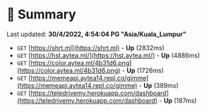 # 📖 Summary
Last updated: **30/4/2022, 4:54:04 PG "Asia/Kuala_Lumpur"**

- `GET` [https://shrt.ml](https://shrt.ml) - **Up** (2832ms)
- `GET` [https://hst.aytea.ml/](https://hst.aytea.ml/) - **Up** (4886ms)
- `GET` [https://color.aytea.ml/4b31d6.png](https://color.aytea.ml/4b31d6.png) - **Up** (1726ms)
- `GET` [https://memeapi.aytea14.repl.co/gimme](https://memeapi.aytea14.repl.co/gimme) - **Up** (389ms)
- `GET` [https://teledrivemy.herokuapp.com/dashboard](https://teledrivemy.herokuapp.com/dashboard) - **Up** (187ms)

